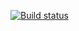 [![Build status](https://ci.appveyor.com/api/projects/status/436fmx4ibccy564u/branch/master?svg=true)](https://ci.appveyor.com/project/TatyanaSokolova/faker/branch/master)